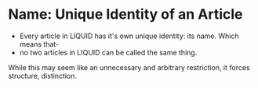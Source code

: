 # Name: Unique Identity of an Article
- Every article in LIQUID has it's own unique identity: its name. Which means that-
- no two articles in LIQUID can be called the same thing.

While this may seem like an unnecessary and arbitrary restriction, it forces structure, distinction.